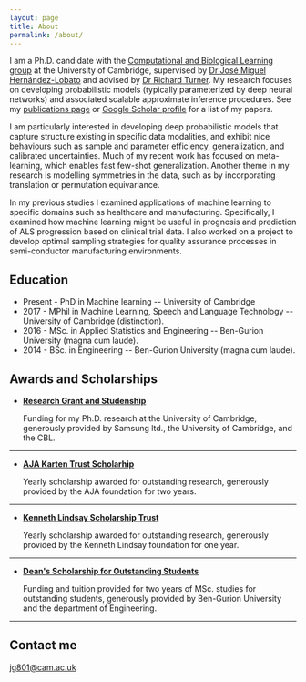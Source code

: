 ```yaml
---
layout: page
title: About
permalink: /about/
--- 
```

I am a Ph.D. candidate with the [Computational and Biological Learning group](http://mlg.eng.cam.ac.uk/) at the University 
of Cambridge, supervised by [Dr José Miguel Hernández-Lobato](https://jmhl.org/) and advised by 
[Dr Richard Turner](http://cbl.eng.cam.ac.uk/Public/Turner/WebHome). My research focuses on developing probabilistic 
models (typically parameterized by deep neural networks) and associated scalable approximate inference procedures.
See my [publications page](https://gordonjo.github.io/publications/) or [Google Scholar profile](https://scholar.google.com/citations?user=dZvMjdEAAAAJ&hl=en) 
for a list of my papers.

I am particularly interested in developing deep probabilistic models that capture structure existing in specific data modalities,
and exhibit nice behaviours such as sample and parameter efficiency, generalization, and calibrated uncertainties. Much of 
my recent work has focused on meta-learning, which enables fast few-shot generalization. Another theme in my research 
is modelling symmetries in the data, such as by incorporating translation or permutation equivariance. 

In my previous studies I examined applications of machine learning to specific domains such as healthcare and manufacturing. 
Specifically, I examined how machine learning might be useful in prognosis and prediction of ALS progression based on 
clinical trial data. I also worked on a project to develop optimal sampling strategies for quality assurance processes in 
semi-conductor manufacturing environments.

## Education

* Present - PhD in Machine learning -- University of Cambridge 
* 2017 - MPhil in Machine Learning, Speech and Language Technology -- University of Cambridge (distinction).
* 2016 - MSc. in Applied Statistics and Engineering -- Ben-Gurion University (magna cum laude).
* 2014 - BSc. in Engineering -- Ben-Gurion University (magna cum laude).


    
## Awards and Scholarships


* [**Research Grant and Studenship**](#) 
   
   Funding for my Ph.D. research at the University of Cambridge, generously provided by Samsung ltd., the University of Cambridge, and the CBL.

***

* [**AJA Karten Trust Scholarhip**](#) 

    Yearly scholarship awarded for outstanding research, generously provided by the AJA foundation for two years.

***

* [**Kenneth Lindsay Scholarship Trust**](#) 

   Yearly scholarship awarded for outstanding research, generously provided by the Kenneth Lindsay foundation for one year.

***

* [**Dean's Scholarship for Outstanding Students**](#) 

   Funding and tuition provided for two years of MSc. studies for outstanding students, generously provided by Ben-Gurion University and the department of Engineering.

***


## Contact me

[jg801@cam.ac.uk](mailto:jg801@cam.ac.uk)
